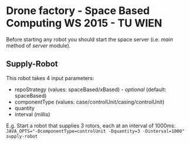 # Drone factory - Space Based Computing WS 2015 - TU WIEN

Before starting any robot you should start the space server (i.e. *main* method of *server* module).

## Supply-Robot

This robot takes 4 input parameters:

* repoStrategy (values: spaceBased/xBased) - *optional* (default: spaceBased)
* componentType (values: case/controlUnit/casing/controlUnit)
* quantity
* interval (millis)

E.g. Start a robot that supplies 3 rotors, each at an interval of 1000ms:
`JAVA_OPTS="-DcomponentType=controlUnit -Dquantity=3 -Dinterval=1000" supply-robot`